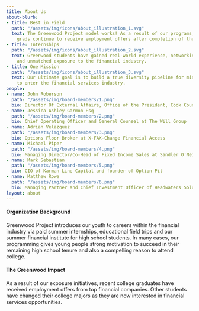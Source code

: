 ```yaml
---
title: About Us
about-blurb:
- title: Best in Field
  path: "/assets/img/icons/about_illustration_1.svg"
  text: The Greenwood Project model works! As a result of our programs, our college
    grads continue to receive employment offers after completion of their internship.
- title: Internships
  path: "/assets/img/icons/about_illustration_2.svg"
  text: Greenwood students have gained real-world experience, networking connections,
    and unmatched exposure to the financial industry.
- title: One Mission
  path: "/assets/img/icons/about_illustration_3.svg"
  text: Our ultimate goal is to build a true diversity pipeline for minority students
    to enter the financial services industry.
people:
- name: John Roberson
  path: "/assets/img/board-members/1.png"
  bio: Director Of External Affairs, Office of the President, Cook County Board
- name: Jessica Ashley Garmon Esq
  path: "/assets/img/board-members/2.png"
  bio: Chief Operating Officer and General Counsel at The Will Group
- name: Adrian Velazquez
  path: "/assets/img/board-members/3.png"
  bio: Options Floor Broker at X-FAX-Change Financial Access
- name: Michael Piper
  path: "/assets/img/board-members/4.png"
  bio: Managing Director/Co-Head of Fixed Income Sales at Sandler O'Neill & Partners
- name: Mark Sebastian
  path: "/assets/img/board-members/5.png"
  bio: CIO of Karman Line Capital and founder of Option Pit
- name: Matthew Rowe
  path: "/assets/img/board-members/6.png"
  bio: Managing Partner and Chief Investment Officer of Headwaters Solutions LP
layout: about
---
```


#### Organization Background

Greenwood Project introduces our youth to careers within the financial industry via paid summer internships, educational field trips and our summer financial institute for high school students. In many cases, our programming gives young people strong motivation to succeed in their remaining high school tenure and also a compelling reason to attend college.

#### The Greenwood Impact 

As a result of our exposure initiatives, recent college graduates have received employment offers from top financial companies. Other students have changed their college majors as they are now interested in financial services opportunities.